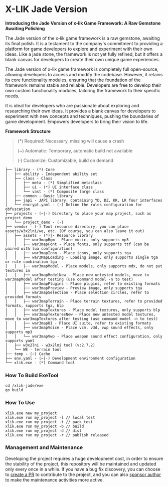 # X-LIK Jade Version

**Introducing the Jade Version of x-lik Game Framework: A Raw Gemstone Awaiting Polishing**

The Jade version of the x-lik game framework is a raw gemstone, awaiting its final polish. It is a testament to the company's commitment to providing a platform for game developers to explore and experiment with their own ideas. Like a jade stone, the framework is not yet fully refined, but it offers a blank canvas for developers to create their own unique game experiences.

The Jade version of x-lik game framework is completely full open-source, allowing developers to access and modify the codebase. However, it retains its core functionality modules, ensuring that the foundation of the framework remains stable and reliable. Developers are free to develop their own custom functionality modules, tailoring the framework to their specific needs.

It is ideal for developers who are passionate about exploring and researching their own ideas. It provides a blank canvas for developers to experiment with new concepts and techniques, pushing the boundaries of game development. Empowers developers to bring their vision to life.

**Framework Structure**

> (*) Required: Necessary, missing will cause a crash
>
> (~) Automatic: Temporary, automatic build not available
>
> (·) Customize: Customizable, build on demand

```text
├── library - (*) Core
│   ├── ability - Independent ability set
│   ├── class - Class
│   │   ├── meta - (*) Simplified metaclass
│   │   ├── ui - (*) UI interface class
│   │   └── vast - (*) Composite large class
│   ├── common - Basic library
│   ├── japi - JAPI library, containing YD, DZ, KK, LK four interfaces
│   └── encrypt.yaml - (·) Define the rules configuration for obfuscation
├── projects - (~|·) Directory to place your map project, such as project_demo
│   └── project_demo - (·)
├── vendor - (·) Tool resource directory, you can place assets/w3x2lni/we, etc. (Of course, you can also leave it out)
│   ├── assets - (*)|· Resource library
│   │   ├── war3mapBgm - Place music, only supports mp3
│   │   ├── war3mapFont - Place fonts, only supports ttf (can be paired with lua configuration)
│   │   ├── war3mapIcon - Place icons, only supports tga
│   │   ├── war3MapLoading - Loading image, only supports single tga or rule combination tga
│   │   ├── war3mapModel - Place models, only supports mdx, do not put textures in
│   │   ├── war3mapModelNew - Place new untested models, move to war3mapModel after testing (use command model -n to test)
│   │   ├── war3mapPlugins - Place plugins, refer to existing formats
│   │   ├── war3mapPreview - Preview image, only supports tga
│   │   ├── war3mapSelection - Place selection circles, refer to provided formats
│   │   ├── war3mapTerrain - Place terrain textures, refer to provided formats, supports tga, blp
│   │   ├── war3mapTextures - Place model textures, only supports blp
│   │   ├── war3mapTexturesNew - Place new untested model textures, move to war3mapTextures after testing (use command model -n to test)
│   │   ├── war3mapUI - Place UI suite, refer to existing formats
│   │   ├── war3mapVoice - Place vcm, v3d, vwp sound effects, only supports mp3
│   │   └── war3mapVwp - Place weapon sound effect configuration, only supports yaml
│   ├── w3x2lni - w3x2lni tool (v:2.7.2)
│   └── WE - terrain tool
├── temp - (~) Cache
├── env.yaml - (~|·) Development environment configuration
└── xlik.exe - (*) Command tool
```

### How To Build ExeTool

```
cd /xlik-jade/exe
go build
```

### How To Use

```
xlik.exe new my_project
xlik.exe run my_project -l // local test
xlik.exe run my_project -t // pack test
xlik.exe run my_project -b // build
xlik.exe run my_project -d // dist
xlik.exe run my_project -r // publish released
```

### Management and Maintenance

Developing the project requires a huge development cost, in order to ensure the stability of the project, this repository will be maintained and updated only every once in a while. If you have a bug fix discovery, you can choose to [create a PR](https://help.github.com/articles/creating-a-pull-request/) to contribute to the project, and you can also [sponsor author](https://afdian.com/a/hunzsig) to make the maintenance activities more active.
